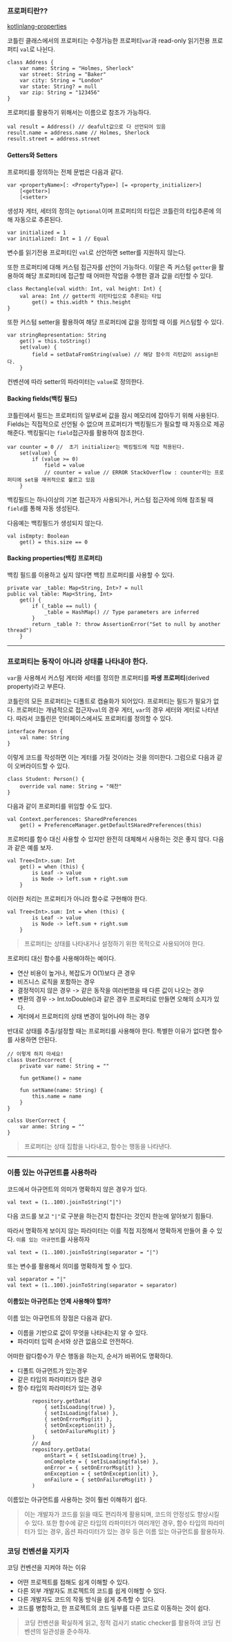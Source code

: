 ### 프로퍼티란??

[kotlinlang-properties](https://kotlinlang.org/docs/properties.html#backing-fields)

코틀린 클래스에서의 프로퍼티는 수정가능한 프로퍼티`var`과 read-only 읽기전용 프로퍼티 `val`로 나뉜다.

```
class Address {
    var name: String = "Holmes, Sherlock"
    var street: String = "Baker"
    var city: String = "London"
    var state: String? = null
    var zip: String = "123456"
}
```

프로퍼티를 활용하기 위해서는 이름으로 참조가 가능하다.

```
val result = Address() // deafult값으로 다 선언되어 있음
result.name = address.name // Holmes, Sherlock
result.street = address.street
```

#### Getters와 Setters

프로퍼티를 정의하는 전체 문법은 다음과 같다.

```
var <propertyName>[: <PropertyType>] [= <property_initializer>]
    [<getter>]
    [<setter>
```

생성자 게터, 세터의 정의는 `Optional`이며 프로퍼티의 타입은 코틀린의 타입추론에 의해 자동으로 추론된다.

```
var initialized = 1
var initialized: Int = 1 // Equal
```

변수를 읽기전용 프로퍼티인 `val`로 선언하면 setter를 지원하지 않는다.

또한 프로퍼티에 대해 커스텀 접근자를 선언이 가능하다. 이말은 즉 커스텀 `getter`을 활용하여 해당 프로퍼티에 접근할 때 어떠한 작업을 수행한 결과 값을 리턴할 수 있다.

```
class Rectangle(val width: Int, val height: Int) {
    val area: Int // getter의 리턴타입으로 추론되는 타입
        get() = this.width * this.height
}
```

또한 커스텀 setter을 활용하여 해당 프로퍼티에 값을 정의할 때 이를 커스텀할 수 있다.

```
var stringRepresentation: String
    get() = this.toString()
    set(value) {
        field = setDataFromString(value) // 해당 함수의 리턴값이 assign된다.
    }
```

컨벤션에 따라 setter의 파라미터는 `value`로 정의한다.

#### Backing fields(백킹 필드)

코틀린에서 필드는 프로퍼티의 일부로써 값을 잠시 메모리에 잡아두기 위해 사용된다. Fields는 직접적으로 선언될 수 없으며 프로퍼티가 백킹필드가 필요할 때 자동으로 제공해준다. 백킹필디는 `field`접근자를 활용하여 참조한다.

```
var counter = 0 //  초기 initializer는 백킹필드에 직접 적용된다.
    set(value) {
        if (value >= 0)
            field = value
            // counter = value // ERROR StackOverflow : counter라는 프로퍼티에 set을 재귀적으로 불르고 있음
    }
```

백킹필드는 하나이상의 기본 접근자가 사용되거나, 커스텀 접근자에 의해 참조될 때 `field`를 통해 자동 생성된다.

다음예는 백킹필드가 생성되지 않는다.

```
val isEmpty: Boolean
    get() = this.size == 0
```

#### Backing properties(백킹 프로퍼티)

백킹 필드를 이용하고 싶지 않다면 백킹 프로퍼티를 사용할 수 있다.

```
private var _table: Map<String, Int>? = null
public val table: Map<String, Int>
    get() {
        if (_table == null) {
            _table = HashMap() // Type parameters are inferred
        }
        return _table ?: throw AssertionError("Set to null by another thread")
    }
```

---

### 프로퍼티는 동작이 아니라 상태를 나타내야 한다.

`var`을 사용해서 커스텀 게터와 세터를 정의한 프로퍼티를 **파생 프로퍼티**(derived property)라고 부른다.

코틀린의 모든 프로퍼티는 디폴트로 캡슐화가 되어있다.
프로퍼티는 필드가 필요가 없다. 프로퍼티는 개념적으로 접근자`val`의 경우 게터, `var`의 경우 세터와 게터로 나타낸다. 따라서 코틀린은 인터페이스에서도 프로퍼티를 정의할 수 있다.

```
interface Person {
	val name: String
}
```

이렇게 코드를 작성하면 이는 게터를 가질 것이라는 것을 의미한다. 그럼으로 다음과 같이 오버라이드할 수 있다.

```
class Student: Person() {
	override val name: String = "해찬"
}
```

다음과 같이 프로퍼티를 위임할 수도 있다.

```
val Context.perferences: SharedPreferences
	get() = PreferenceManager.getDefaultSHaredPreferences(this)
```

프로퍼티를 함수 대신 사용할 수 있지만 완전히 대체해서 사용하는 것은 좋지 않다.
다음과 같은 예를 보자.

```
val Tree<Int>.sum: Int
	get() = when (this) {
    	is Leaf -> value
        is Node -> left.sum + right.sum
    }
```

이러한 처리는 프로퍼티가 아니라 함수로 구현해야 한다.

```
val Tree<Int>.sum: Int = when (this) {
    	is Leaf -> value
        is Node -> left.sum + right.sum
    }
```

> 프로퍼티는 상태를 나타내거나 설정하기 위한 목적으로 사용되어야 한다.

프로퍼티 대신 함수를 사용해야하는 예이다.

- 연산 비용이 높거나, 복잡도가 O(1)보다 큰 경우
- 비즈니스 로직을 포함하는 경우
- 결정적이지 않은 경우 -> 같은 동작을 여러번했을 때 다른 값이 나오는 경우
- 변환의 경우 -> Int.toDouble()과 같은 경우 프로퍼티로 만들면 오해의 소지가 있다.
- 게터에서 프로퍼티의 상태 변경이 일어나야 하는 경우

반대로 상태를 추출/설정할 때는 프로퍼티를 사용해야 한다. 특별한 이유가 없다면 함수를 사용하면 안된다.

```
// 이렇게 하지 마세요!
class UserIncorrect {
	private var name: String = ""

    fun getName() = name

    fun setName(name: String) {
    	this.name = name
    }
}

calss UserCorrect {
	var anme: String = ""
}
```

> 프로퍼티는 상태 집합을 나타내고, 함수는 행동을 나타낸다.

---

### 이름 있는 아규먼트를 사용하라

코드에서 아규먼트의 의미가 명확하지 않은 경우가 있다.

```
val text = (1..100).joinToString("|")
```

다음 코드를 보고 `"|"`로 구분을 하는건지 합친다는 것인지 한눈에 알아보기 힘들다.

따라서 명확하게 보이지 않는 파라미터는 이를 직접 지정해서 명확하게 만들어 줄 수 있다. `이름 있는 아규먼트`를 사용하자

```
val text = (1..100).joinToString(separator = "|")
```

또는 변수를 활용해서 의미를 명확하게 할 수 있다.

```
val separator = "|"
val text = (1..100).joinToString(separator = separator)
```

#### 이름있는 아규먼트는 언제 사용해야 할까?

이름 있는 아규먼트의 장점은 다음과 같다.

- 이름을 기반으로 값이 무엇을 나타내는지 알 수 있다.
- 파라미터 입력 순서와 상관 없음으로 안전하다.

어떠한 람다함수가 무슨 행동을 하는지, 순서가 바뀌어도 명확하다.

- 디폴트 아규먼트가 있는경우
- 같은 타입의 파라미터가 많은 경우
- 함수 타입의 파라미터가 있는 경우

```
		repository.getData(
			{ setIsLoading(true) },
			{ setIsLoading(false) },
			{ setOnErrorMsg(it) },
			{ setOnException(it) },
			{ setOnFailureMsg(it) }
		)
        // And
		repository.getData(
			onStart = { setIsLoading(true) },
			onComplete = { setIsLoading(false) },
			onError = { setOnErrorMsg(it) },
			onException = { setOnException(it) },
			onFailure = { setOnFailureMsg(it) }
		)
```

이름있는 아규먼트를 사용하는 것이 훨씬 이해하기 쉽다.

> 이는 개발자가 코드를 읽을 때도 편리하게 활용되며, 코드의 안정성도 향상시킬 수 있다. 또한 함수에 같은 타입의 라파미터가 여러개인 경우, 함수 타입의 파라미터가 있는 경우, 옵션 파라미터가 있는 경우 등은 이름 있는 아규먼트를 활용하자.

### 코딩 컨벤션을 지키자

코딩 컨벤션을 지켜야 하는 이유

- 어떤 프로젝트를 접해도 쉽게 이해할 수 있다.
- 다른 외부 개발자도 프로젝트의 코드를 쉽게 이해할 수 있다.
- 다른 개발자도 코드의 작동 방식을 쉽게 추측할 수 있다.
- 코드를 병합하고, 한 프로젝트의 코드 일부를 다른 코드로 이동하는 것이 쉽다.

> 코딩 컨벤션을 확실하게 읽고, 정적 검사기 static checker를 활용하여 코딩 컨벤션의 일관성을 준수하자.

